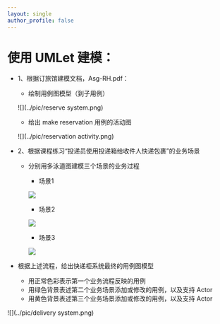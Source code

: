 ```yaml
---
layout: single
author_profile: false
---
```


# 使用 **UMLet** 建模：

- 1、根据订旅馆建模文档，Asg-RH.pdf：

  - 绘制用例图模型（到子用例）

  ![](../pic/reserve system.png)

  - 给出 make reservation 用例的活动图

  ![](../pic/reservation activity.png)

- 2、根据课程练习“投递员使用投递箱给收件人快递包裹”的业务场景

  - 分别用多泳道图建模三个场景的业务过程

    - 场景1

    ![](../pic/delivery_1.png)

    - 场景2

    ![](../pic/delivery_2.png)

    - 场景3

    ![](../pic/delivery_3.png)

- 根据上述流程，给出快递柜系统最终的用例图模型
  - 用正常色彩表示第一个业务流程反映的用例
  - 用绿色背景表述第二个业务场景添加或修改的用例，以及支持 Actor
  - 用黄色背景表述第三个业务场景添加或修改的用例，以及支持 Actor

![](../pic/delivery system.png)

 